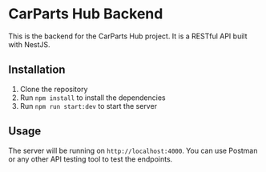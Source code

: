 # CarParts Hub Backend

This is the backend for the CarParts Hub project. It is a RESTful API built with NestJS.

## Installation

1. Clone the repository
2. Run `npm install` to install the dependencies
3. Run `npm run start:dev` to start the server

## Usage

The server will be running on `http://localhost:4000`. You can use Postman or any other API testing tool to test the endpoints.
